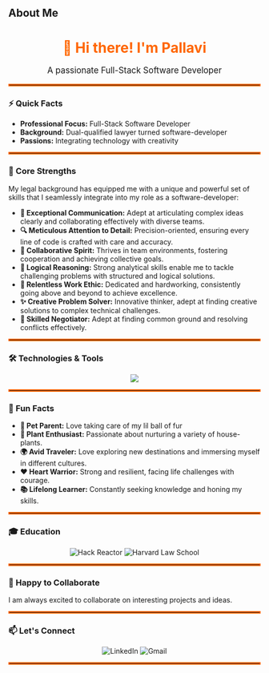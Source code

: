 ## About Me

<h1 align="center" style="color: #ff6600;">👋 Hi there! I'm Pallavi</h1>

<p align="center" style="font-size: 1.2em;">A passionate Full-Stack Software Developer</p>

<hr style="border: 2px solid #ff6600;">

### ⚡ Quick Facts
- **Professional Focus:** Full-Stack Software Developer
- **Background:** Dual-qualified lawyer turned software-developer
- **Passions:** Integrating technology with creativity 

<hr style="border: 2px solid #ff6600;">

### 🌟 Core Strengths
My legal background has equipped me with a unique and powerful set of skills that I seamlessly integrate into my role as a software-developer:
- **💬 Exceptional Communication:** Adept at articulating complex ideas clearly and collaborating effectively with diverse teams.
- **🔍 Meticulous Attention to Detail:** Precision-oriented, ensuring every line of code is crafted with care and accuracy.
- **🤝 Collaborative Spirit:** Thrives in team environments, fostering cooperation and achieving collective goals.
- **🧠 Logical Reasoning:** Strong analytical skills enable me to tackle challenging problems with structured and logical solutions.
- **💪 Relentless Work Ethic:** Dedicated and hardworking, consistently going above and beyond to achieve excellence.
- **✨ Creative Problem Solver:** Innovative thinker, adept at finding creative solutions to complex technical challenges.
- **🤝 Skilled Negotiator:** Adept at finding common ground and resolving conflicts effectively.

<hr style="border: 2px solid #ff6600;">

### 🛠️ Technologies & Tools
<p align="center">
  <a href="https://skillicons.dev">
    <img src="https://skillicons.dev/icons?i=js,html,css,jquery,react,tailwind,express,babel,jest,vscode,bash,git,github,aws,mongodb,mysql,nodejs,postgres,postman,sequelize,webpack,nginx&theme=light" />
  </a>
</p>

<hr style="border: 2px solid #ff6600;">

### 🎉 Fun Facts
- **🐾 Pet Parent:** Love taking care of my lil ball of fur
- **🌿 Plant Enthusiast:** Passionate about nurturing a variety of house-plants.
- **🌍 Avid Traveler:** Love exploring new destinations and immersing myself in different cultures.
- **❤️ Heart Warrior:** Strong and resilient, facing life challenges with courage.
- **📚 Lifelong Learner:** Constantly seeking knowledge and honing my skills.

<hr style="border: 2px solid #ff6600;">

### 🎓 Education
<p align="center">
  <img src="https://img.shields.io/badge/Hack%20Reactor-black?style=for-the-badge" alt="Hack Reactor" />
  <img src="https://img.shields.io/badge/Harvard%20Law%20School-black?style=for-the-badge" alt="Harvard Law School" />
</p>

<hr style="border: 2px solid #ff6600;">

### 🤝 Happy to Collaborate
I am always excited to collaborate on interesting projects and ideas.

<hr style="border: 2px solid #ff6600;">

### 📫 Let's Connect
<p align="center">
  <a href="https://www.linkedin.com/in/pallavi-kishore-46251726/" style="text-decoration: none;">
    <img src="https://img.shields.io/badge/linkedin-black?style=for-the-badge&logo=linkedin" alt="LinkedIn" />
  </a>
  <a href="mailto:Pallavi25Kishore@gmail.com" style="text-decoration: none;">
    <img src="https://img.shields.io/badge/gmail-black?style=for-the-badge&logo=gmail" alt="Gmail" />
  </a>
</p>

<hr style="border: 2px solid #ff6600;">
